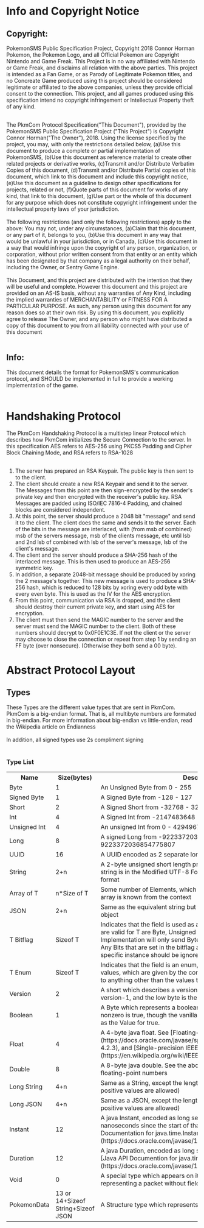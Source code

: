 <h1>Info and Copyright Notice</h1>

<h2>Copyright:</h2>
PokemonSMS Public Specification Project, Copyright 2018 Connor Horman
Pokemon, the Pokemon Logo, and all Official Pokemon are Copyright Nintendo and Game Freak. This Project is in no way affiliated with Nintendo or Game Freak, and disclaims all relation with the above parties. This project is intended as a Fan Game, or as Parody of Legitimate Pokemon titles, and no Concreate Game produced using this project should be considered legitimate or affiliated to the above companies, unless they provide official consent to the connection. This project, and all games produced using this specification intend no copyright infringement or Intellectual Property theft of any kind.<br/><br/>


The PkmCom Protocol Specification("This Document"), provided by the PokemonSMS Public Specification Project ("This Project") is Copyright Connor Horman("The Owner"), 2018. 
Using the license specified by the project, you may, with only the restrictions detailed below,
(a)Use this document to produce a complete or partial implementation of PokemonSMS, 
(b)Use this document as reference material to create other related projects or derivative works,
(c)Transmit and/or Distribute Verbatim Copies of this document,
(d)Transmit and/or Distribute Partial copies of this document, which link to this document and include this copyright notice,
(e)Use this document as a guideline to design other specifications for projects, related or not,
(f)Quote parts of this document for works of any kind, that link to this document,
(g)Use part or the whole of this document for any purpose which does not constitute copyright infringement under the intellectual property laws of your jurisdiction.
<br/><br/>
The following restrictions (and only the following restrictions) apply to the above:
You may not, under any circumstances, 
(a)Claim that this document, or any part of it, belongs to you, 
(b)Use this document in any way that would be unlawful in your jurisdiction, or in Canada, 
(c)Use this document in a way that would infringe upon the copyright of any person, organization, or corporation, without prior written consent from that entity or an entity which has been designated by that company as a legal authority on their behalf, including the Owner, or Sentry Game Engine.
<br/><br/>
  This Document, and this project are distributed with the intention that they will be useful and complete. However this document and this project are provided on an AS-IS basis, without any warranties of Any Kind, including the implied warranties of MERCHANTABILITY or FITNESS FOR A PARTICULAR PURPOSE. As such, any person using this document for any reason does so at their own risk.  By using this document, you explicitly agree to release The Owner, and any person who might have distributed a copy of this document to you from all liability connected with your use of this document
<br/><br/>
<h2>Info:</h2>
This document details the format for PokemonSMS's communication protocol, and SHOULD be implemented in full to provide a working implementation of the game. 
<br/><br/>
<h1>Handshaking Protocol</h1>
The PkmCom Handshaking Protocol is a multistep linear Protocol which describes how PkmCom initializes the Secure Connection to the server. 
In this specification AES refers to AES-256 using PKCS5 Padding and Cipher Block Chaining Mode, and RSA refers to RSA-1028
<br/><br/>
<ol>
 <li>The server has prepared an RSA Keypair. The public key is then sent to to the client.</li>
 <li>The client should create a new RSA Keypair and send it to the server. The Messages from this point are then sign-encrypted by the sender's private key and then encrypted with the receiver's public key. RSA Messages are padded using ISO/IEC 7816-4 Padding, and chained blocks are considered independent.</li>
 <li>At this point, the server should produce a 2048 bit "message" and send it to the client. The client does the same and sends it to the server. Each of the bits in the message are interlaced, with (from msb of combined) msb of the servers message, msb of the clients message, etc until lsb and 2nd lsb of combined with lsb of the server's message, lsb of the client's message.</li>
 <li>The client and the server should produce a SHA-256 hash of the interlaced message. This is then used to produce an AES-256 symmetric key.</li>
 <li>In addition, a separate 2048-bit message should be produced by xoring the 2 message's together. This new message is used to produce a SHA-256 hash, which is reduced to 128 bits by xoring every odd byte with every even byte. This is used as the IV for the AES encryption.</li>
 <li>From this point, communication via RSA is dropped, and the client should destroy their current private key, and start using AES for encryption.</li>
 <li>The client must then send the MAGIC number to the server and the server must send the MAGIC number to the client. Both of these numbers should decrypt to 0x0F0E1C3E. If not the client or the server may choose to close the connection or repeat from step 1 by sending an FF byte (over nonsecure). (Otherwise they both send a 00 byte).</li>
</ol>

<h1>Abstract Protocol Layout</h1>
<h2>Types</h2>
These Types are the different value types that are sent in PkmCom.<br/>
PkmCom is a big-endian format. That is, all multibyte numbers are formated in big-endian.
For more information about big-endian vs little-endian, read the Wikipedia article on Endianness <https://en.wikipedia.org/wiki/Endianness><br/><br/>
In addition, all signed types use 2s compliment signing<br/><br/>
<h3>Type List</h3>
<table>
   <tr>
     <th>Name</th>
     <th>Size(bytes)</th>
     <th>Description</th>
  </tr>
  <tr>
    <td>Byte</td>
    <td>1</td>
    <td>An Unsigned Byte from 0 - 255</td>
  </tr>
  <tr>
    <td>Signed Byte</td>
    <td>1</td>
    <td>A Signed Byte from -128 - 127</td>
  </tr>
  <tr>
    <td>Short</td>
    <td>2</td>
    <td>A Signed Short from -32768 - 32767</td>
  </tr>
  <tr>
    <td>Int</td>
    <td>4</td>
    <td>A Signed Int from -2147483648 - 2147483647</td>
  </tr>
  <tr>
    <td>Unsigned Int</td>
    <td>4</td>
    <td>An unsigned Int from 0 - 4294967295</td>
  </tr>
  <tr>
    <td>Long</td>
    <td>8</td>
    <td>A signed Long from -9223372036854775808 - 9223372036854775807</td>
  </tr>
  <tr>
    <td>UUID</td>
    <td>16</td>
    <td>A UUID encoded as 2 separate longs.</td>
  </tr>
  <tr>
    <td>String</td>
    <td>2+n</td>
    <td>A 2-byte unsigned short length prefix n, followed by n bytes. The string is in the Modified UTF-8 Format stored in the java class file format</td>
  </tr>
  <tr>
    <td>Array of T</td>
    <td>n*Size of T</td>
    <td>Some number of Elements, which are each T. The length n, of the array is known from the context</td>
  </tr>
  <tr>
    <td>JSON</td>
    <td>2+n</td>
    <td>Same as the equivalent string but the data must form a valid json object</td>
  </tr>
  <tr>
    <td>T Bitflag</td>
    <td>Sizeof T</td>
    <td>Indicates that the field is used as a bitflag array. The only types that are valid for T are Byte, Unsigned Int, Long, or UUID. The Standard Implementation will only send Byte Bitflags and Unsigned Int Bitflags. Any Bits that are set in the bitflag array, that are not given for a specific instance should be ignored.</td>
  </tr>
  <tr>
    <td>T Enum</td>
    <td>Sizeof T</td>
    <td>Indicates that the field is an enum, and may only contain certain values, which are given by the context. It is an error if the value is set to anything other than the values that are allowed</td>
  </tr>
  <tr>
    <td>Version</td>
    <td>2</td>
    <td>A short which describes a version. The high byte is the major version-1, and the low byte is the minor version.</td>
  </tr>
  <tr>
    <td>Boolean</td>
    <td>1</td>
    <td>A Byte which represents a boolean value (true or false). If 0 it is false, nonzero is true, though the vanilla client and server will only send 1 as the Value for true.</td>
  </tr>
  <tr>
    <td>Float</td>
    <td>4</td>
    <td>A 4-byte java float. See [Floating-Point numbers in JLS](https://docs.oracle.com/javase/specs/jls/se10/html/jls-4.html#jls-4.2.3), and [Single-precision IEEE754 format](https://en.wikipedia.org/wiki/IEEE_754)</td>
  </tr>
  <tr>
    <td>Double</td>
    <td>8</td>
    <td>A 8-byte java double. See the above resources, for double-precision floating-point numbers</td>
  </tr>
  <tr>
    <td>Long String</td>
    <td>4+n</td>
    <td>Same as a String, except the length prefix is a signed int (where only positive values are allowed)</td>
  </tr>
  <tr>
    <td>Long JSON</td>
    <td>4+n</td>
    <td>Same as a JSON, except the length prefix is a signed int (where only positive values are allowed)</td>
  </tr>
  <tr>
    <td>Instant</td>
    <td>12</td>
    <td>A java Instant, encoded as long seconds since the epoch, and int nanoseconds since the start of that second. See [Java API Documentation for java.time.Instant](https://docs.oracle.com/javase/10/docs/api/java/time/Instant.html)</td>
  </tr>
  <tr>
    <td>Duration</td>
    <td>12</td>
    <td>A java Duration, encoded as long seconds and int nanoseconds. See [Java API Documention for java.time.Duration](https://docs.oracle.com/javase/10/docs/api/java/time/Duration.html)</td>
  </tr>
  <tr>
    <td>Void</td>
    <td>0</td>
    <td>A special type which appears on its on in a packet's description, representing a packet without fields</td>
  </tr>
  <tr>
    <td>PokemonData</td>
    <td>13 or 14+Sizeof String+Sizeof JSON</td>
    <td>A Structure type which represents a Pokemon. (See below)</td>
  </tr>
</table>

